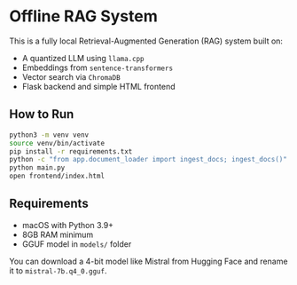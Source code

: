# Offline RAG System

This is a fully local Retrieval-Augmented Generation (RAG) system built on:
- A quantized LLM using `llama.cpp`
- Embeddings from `sentence-transformers`
- Vector search via `ChromaDB`
- Flask backend and simple HTML frontend

## How to Run

```bash
python3 -m venv venv
source venv/bin/activate
pip install -r requirements.txt
python -c "from app.document_loader import ingest_docs; ingest_docs()"
python main.py
open frontend/index.html
```

## Requirements
- macOS with Python 3.9+
- 8GB RAM minimum
- GGUF model in `models/` folder

You can download a 4-bit model like Mistral from Hugging Face and rename it to `mistral-7b.q4_0.gguf`.
